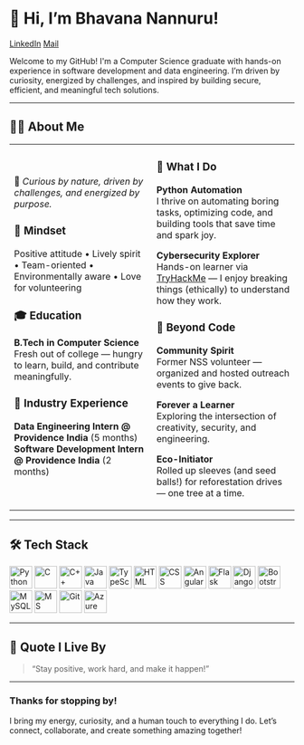 # 👋 Hi, I’m Bhavana Nannuru!
[LinkedIn](https://www.linkedin.com/in/bhavana-n21411/)  [Mail](bhavananannuru@gmail.com)  

Welcome to my GitHub!
I'm a Computer Science graduate with hands-on experience in software development and data engineering. I’m driven by curiosity, energized by challenges, and inspired by building secure, efficient, and meaningful tech solutions.

---

<h2>👩‍💻 About Me</h2>

<table>
<tr>
<td>

💬 <i>Curious by nature, driven by challenges, and energized by purpose.</i>

### 🧠 Mindset  
Positive attitude • Lively spirit • Team-oriented • Environmentally aware • Love for volunteering

### 🎓 Education  
<b>B.Tech in Computer Science</b>  
Fresh out of college — hungry to learn, build, and contribute meaningfully.

### 💼 Industry Experience  
<b>Data Engineering Intern @ Providence India</b> (5 months)  
<b>Software Development Intern @ Providence India</b> (2 months)

</td>
<td>

### 🧰 What I Do  
<b>Python Automation</b>  
I thrive on automating boring tasks, optimizing code, and building tools that save time and spark joy.

<b>Cybersecurity Explorer</b>  
Hands-on learner via <a href="https://tryhackme.com/p/bhavananaidu18">TryHackMe</a> — I enjoy breaking things (ethically) to understand how they work.

### 💛 Beyond Code  
<b>Community Spirit</b>  
Former NSS volunteer — organized and hosted outreach events to give back.

<b>Forever a Learner</b>  
Exploring the intersection of creativity, security, and engineering.

<b>Eco-Initiator</b>  
Rolled up sleeves (and seed balls!) for reforestation drives — one tree at a time.

</td>
</tr>
</table>

---


## 🛠️ Tech Stack

<p align="left">
  <img src="https://cdn.jsdelivr.net/gh/devicons/devicon/icons/python/python-original.svg" width="40" title="Python"/>
  <img src="https://cdn.jsdelivr.net/gh/devicons/devicon/icons/c/c-original.svg" width="40" title="C"/>
  <img src="https://cdn.jsdelivr.net/gh/devicons/devicon/icons/cplusplus/cplusplus-original.svg" width="40" title="C++"/>
  <img src="https://cdn.jsdelivr.net/gh/devicons/devicon/icons/java/java-original.svg" width="40" title="Java"/>
  <img src="https://cdn.jsdelivr.net/gh/devicons/devicon/icons/typescript/typescript-original.svg" width="40" title="TypeScript"/>
  <img src="https://cdn.jsdelivr.net/gh/devicons/devicon/icons/html5/html5-original.svg" width="40" title="HTML"/>
  <img src="https://cdn.jsdelivr.net/gh/devicons/devicon/icons/css3/css3-original.svg" width="40" title="CSS"/>
  <img src="https://cdn.jsdelivr.net/gh/devicons/devicon/icons/angularjs/angularjs-original.svg" width="40" title="Angular"/>
  <img src="https://cdn.jsdelivr.net/gh/devicons/devicon/icons/flask/flask-original.svg" width="40" title="Flask"/>
  <img src="https://cdn.jsdelivr.net/gh/devicons/devicon/icons/django/django-plain.svg" width="40" title="Django"/>
  <img src="https://cdn.jsdelivr.net/gh/devicons/devicon/icons/bootstrap/bootstrap-original.svg" width="40" title="Bootstrap"/>
  <img src="https://cdn.jsdelivr.net/gh/devicons/devicon/icons/mysql/mysql-original.svg" width="40" title="MySQL"/>
  <img src="https://cdn.jsdelivr.net/gh/devicons/devicon/icons/microsoftsqlserver/microsoftsqlserver-plain.svg" width="40" title="MS SQL Server"/>
  <img src="https://cdn.jsdelivr.net/gh/devicons/devicon/icons/git/git-original.svg" width="40" title="Git"/>
  <img src="https://cdn.jsdelivr.net/gh/devicons/devicon/icons/azure/azure-original.svg" width="40" title="Azure DevOps"/>
</p>

---


## 🌟 Quote I Live By

> “Stay positive, work hard, and make it happen!”

---

### Thanks for stopping by!  
I bring my energy, curiosity, and a human touch to everything I do. Let’s connect, collaborate, and create something amazing together!
